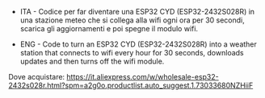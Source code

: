 - ITA -
Codice per far diventare una ESP32 CYD (ESP32-2432S028R) in una stazione meteo che si collega alla wifi ogni ora per 30 secondi,
scarica gli aggiornamenti e poi spegne il modulo wifi.

- ENG -
Code to turn an ESP32 CYD (ESP32-2432S028R) into a weather station that connects to wifi every hour for 30 seconds,
downloads updates and then turns off the wifi module.

Dove acquistare:
https://it.aliexpress.com/w/wholesale-esp32-2432s028r.html?spm=a2g0o.productlist.auto_suggest.1.73033680NZHiiF
